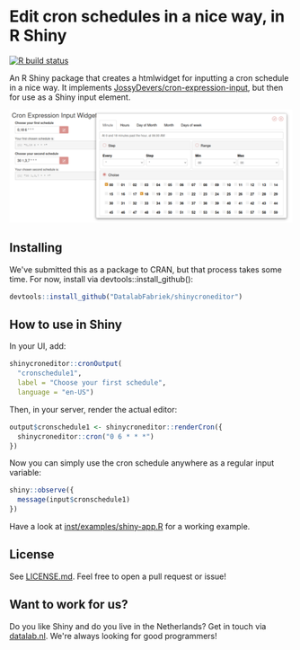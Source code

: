 # Edit cron schedules in a nice way, in R Shiny
[![R build status](https://github.com/DatalabFabriek/shinycroneditor/workflows/R-CMD-check/badge.svg)](https://github.com/DatalabFabriek/shinycroneditor/actions)

An R Shiny package that creates a htmlwidget for inputting a cron schedule in a 
nice way. It implements 
[JossyDevers/cron-expression-input](https://github.com/JossyDevers/cron-expression-input/),
but then for use as a Shiny input element.

![Screenshot of the Shiny example app with shinycroneditor](dev/img/screenshot-example-app.png)

## Installing
We've submitted this as a package to CRAN, but that process takes some time. 
For now, install via devtools::install_github():

```r
devtools::install_github("DatalabFabriek/shinycroneditor")
```

## How to use in Shiny
In your UI, add:
```r
shinycroneditor::cronOutput(
  "cronschedule1", 
  label = "Choose your first schedule", 
  language = "en-US")
```

Then, in your server, render the actual editor:
```r
output$cronschedule1 <- shinycroneditor::renderCron({
  shinycroneditor::cron("0 6 * * *")
})
```

Now you can simply use the cron schedule anywhere as a regular input variable:
```r
shiny::observe({
  message(input$cronschedule1)
})
```

Have a look at [inst/examples/shiny-app.R](inst/examples/shiny-app.R) for a
working example.

## License
See [LICENSE.md](LICENSE.md). Feel free to open a pull request or issue!

## Want to work for us?
Do you like Shiny and do you live in the Netherlands? Get in touch via
[datalab.nl](https://www.datalab.nl). We're always looking for good programmers!